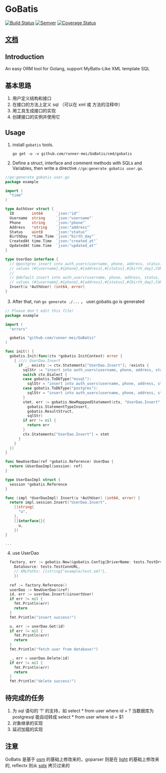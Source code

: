 # GoBatis

[![Build Status](https://travis-ci.org/runner-mei/GoBatis.svg?branch=master)](https://travis-ci.org/runner-mei/GoBatis)
[![Semver](http://img.shields.io/SemVer/0.9.5.png)](http://semver.org/spec/v0.9.5.html)
[![Coverage Status](https://coveralls.io/repos/github/runner-mei/GoBatis/badge.svg?branch=master)](https://coveralls.io/github/runner-mei/GoBatis?branch=master)



## [文档](https://runner-mei.github.io/GoBatis)

## Introduction

An easy ORM tool for Golang, support MyBatis-Like XML template SQL


## 基本思路
1. 用户定义结构和接口
2. 在接口的方法上定义 sql （可以在 xml 或 方法的注释中）
3. 用工具生成接口的实现
4. 创建接口的实例并使用它


## Usage

1. install `gobatis` tools.

    `go get -u -v github.com/runner-mei/GoBatis/cmd/gobatis`


2. Define a struct, interface and comment methods with SQLs and Variables, then write a directive `//go:generate gobatis user.go`.

````go
//go:generate gobatis user.go
package example

import (
  "time"
)

type AuthUser struct {
  ID        int64      `json:"id"`
  Username  string     `json:"username"`
  Phone     string     `json:"phone"`
  Address   *string    `json:"address"`
  Status    uint8      `json:"status"`
  BirthDay  *time.Time `json:"birth_day"`
  CreatedAt time.Time  `json:"created_at"`
  UpdatedAt time.Time  `json:"updated_at"`
}

type UserDao interface {
  // @postgres insert into auth_users(username, phone, address, status, birth_day, created_at, updated_at)
  // values (#{username},#{phone},#{address},#{status},#{birth_day},CURRENT_TIMESTAMP, CURRENT_TIMESTAMP) returning id
  //
  // @default insert into auth_users(username, phone, address, status, birth_day, created_at, updated_at)
  // values (#{username},#{phone},#{address},#{status},#{birth_day},CURRENT_TIMESTAMP, CURRENT_TIMESTAMP)
  Insert(u *AuthUser) (int64, error)
}

````

3. After that, run `go generate ./...` ， user.gobatis.go is generated

````go
// Please don't edit this file!
package example

import (
  "errors"

  gobatis "github.com/runner-mei/GoBatis"
)

func init() {
  gobatis.Init(func(ctx *gobatis.InitContext) error {
    { //// UserDao.Insert
      if _, exists := ctx.Statements["UserDao.Insert"]; !exists {
        sqlStr := "insert into auth_users(username, phone, address, status, birth_day, created_at, updated_at)\r\n values (#{username},#{phone},#{address},#{status},#{birth_day},CURRENT_TIMESTAMP, CURRENT_TIMESTAMP)"
        switch ctx.Dialect {
        case gobatis.ToDbType("mssql"):
          sqlStr = "insert into auth_users(username, phone, address, status, birth_day, created_at, updated_at)\r\n output inserted.id\r\n values (#{username},#{phone},#{address},#{status},#{birth_day},CURRENT_TIMESTAMP, CURRENT_TIMESTAMP)"
        case gobatis.ToDbType("postgres"):
          sqlStr = "insert into auth_users(username, phone, address, status, birth_day, created_at, updated_at)\r\n values (#{username},#{phone},#{address},#{status},#{birth_day},CURRENT_TIMESTAMP, CURRENT_TIMESTAMP) returning id"
        }
        stmt, err := gobatis.NewMapppedStatement(ctx, "UserDao.Insert",
          gobatis.StatementTypeInsert,
          gobatis.ResultStruct,
          sqlStr)
        if err != nil {
          return err
        }
        ctx.Statements["UserDao.Insert"] = stmt
      }
    }
  })
}

func NewUserDao(ref *gobatis.Reference) UserDao {
  return &UserDaoImpl{session: ref}
}

type UserDaoImpl struct {
  session *gobatis.Reference
}

func (impl *UserDaoImpl) Insert(u *AuthUser) (int64, error) {
  return impl.session.Insert("UserDao.Insert",
    []string{
      "u",
    },
    []interface{}{
      u,
    })
}

...

````

4. use UserDao

````go
  factory, err := gobatis.New(&gobatis.Config{DriverName: tests.TestDrv,
    DataSource: tests.TestConnURL,
    // XMLPaths: []string{"example/test.xml"},
    })
    
  ref := factory.Reference()
  userDao := NewUserDao(&ref)
  id, err := userDao.Insert(&insertUser)
  if err != nil {
    fmt.Println(err)
    return
  }
  fmt.Println("insert success!")

  u, err := userDao.Get(id)
  if err != nil {
    fmt.Println(err)
    return
  }
  fmt.Println("fetch user from database!")

  _, err = userDao.Delete(id)
  if err != nil {
    fmt.Println(err)
    return
  }
  fmt.Println("delete success!")
````
     

## 待完成的任务
1. 为 sql 语句的 ‘?’ 的支持，如 
    select * from user where id = ?
    当数据库为 postgresql 能自动转成 select * from user where id = $1
2. 对象继承的实现
3. 延迟加载的实现


## 注意
GoBatis 是基于 [osm](https://github.com/yinshuwei/osm) 的基础上修改来的，goparser 则是在 [light](https://github.com/arstd/light) 的基础上修改来的, reflectx 则从 [sqlx](https://github.com/jmoiron/sqlx) 拷贝过来的
